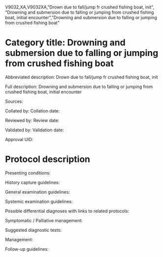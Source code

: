 V9032,XA,V9032XA,"Drown due to fall/jump fr crushed fishing boat, init", "Drowning and submersion due to falling or jumping from crushed fishing boat, initial encounter","Drowning and submersion due to falling or jumping from crushed fishing boat"
# Category title: Drowning and submersion due to falling or jumping from crushed fishing boat

Abbreviated description: Drown due to fall/jump fr crushed fishing boat, init

Full description: Drowning and submersion due to falling or jumping from crushed fishing boat, initial encounter

Sources:

Collated by:
Collation date:

Reviewed by:
Review date:

Validated by:
Validation date:

Approval UID:

# Protocol description

Presenting conditions:

History capture guidelines:

General examination guidelines:

Systemic examination guidelines:

Possible differential diagnoses with links to related protocols:

Symptomatic / Palliative management:

Suggested diagnostic tests:

Management:

Follow-up guidelines:
